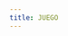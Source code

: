 ```yaml
---
title: JUEGO
---
```


<html>
<head>
<meta name="viewport" content="width=device-width, initial-scale=1.0"/>
<style>
canvas {
    border:100px solid #d3d3d3;
    background-color: #f1f1f1;
}
</style>
</head>
<body onload="startGame()">

<script>
        var myGamePiece;
        var myObstacles = [];
        var myScore;
        function startGame() {
            myGamePiece = new component(10, 30, "#3DE2F9", 10, 50);
            myScore = new component("30px", "Consolas", "black", 280, 40, "text");
            myGameArea.start();
        }
        var myGameArea = {
            canvas : document.createElement("canvas"),
            start : function() {
                this.canvas.width = 480;
                this.canvas.height = 270;
                this.context = this.canvas.getContext("2d");
                document.body.insertBefore(this.canvas, document.body.childNodes[0]);
                this.frameNo = 0;
                this.interval = setInterval(updateGameArea, 20);
                window.addEventListener('keydown', function (e) {
                    myGameArea.key = e.keyCode;
                })
                window.addEventListener('keyup', function (e) {
                    myGameArea.key = false;
                })
            },
            clear : function() {
                this.context.clearRect(0, 0, this.canvas.width, this.canvas.height);
            },
            stop : function() {
                clearInterval(this.interval);
            }
        }
        function component(width, height, color, x, y, type) {
            this.type = type;
            this.width = width;
            this.height = height;
            this.speedX = 0;
            this.speedY = 3;    
            this.x = x;
            this.y = y; 
            this.gravity = 0.00005;
            this.gravitySpeed = 0;
            this.bounce = 0.6;
            this.update = function() {
                ctx = myGameArea.context;
                if (this.type == "text") {
                    ctx.font = this.width + " " + this.height;
                    ctx.fillStyle = color;
                    ctx.fillText(this.text, this.x, this.y);
                } else {
                    ctx.fillStyle = color;
                    ctx.fillRect(this.x, this.y, this.width, this.height);
                }
            }
            this.newPos = function() {
                this.gravitySpeed += this.gravity;
                this.x += this.speedX;
                this.y += this.speedY + this.gravitySpeed;
                this.hitBottom();
            }
            this.hitBottom = function() {
                var rockbottom = myGameArea.canvas.height - this.height;
                if (this.y > rockbottom) {
                    this.y = rockbottom;
                    this.gravitySpeed = -(this.gravitySpeed * this.bounce);
                }
            }
            this.crashWith = function(otherobj) {
                var myleft = this.x;
                var myright = this.x + (this.width);
                var mytop = this.y;
                var mybottom = this.y + (this.height);
                var otherleft = otherobj.x;
                var otherright = otherobj.x + (otherobj.width);
                var othertop = otherobj.y;
                var otherbottom = otherobj.y + (otherobj.height);
                var crash = true;
                if ((mybottom < othertop) || (mytop > otherbottom) || (myright < otherleft) || (myleft > otherright)) {
                    crash = false;
                }
                return crash;
            }
        }

        function updateGameArea() {
            var x, height, gap, minHeight, maxHeight, minGap, maxGap;
            for (i = 0; i < myObstacles.length; i += 1) {
                if (myGamePiece.crashWith(myObstacles[i])) {
                    myGameArea.stop();
                    return;
                } 
            }
            myGameArea.clear();
            myGameArea.frameNo += 1;
            if (myGameArea.frameNo == 1 || everyinterval(150)) {
                x = myGameArea.canvas.width;
                minHeight = 20;
                maxHeight = 200;
                height = Math.floor(Math.random()*(maxHeight-minHeight+1)+minHeight);
                minGap = 50;
                maxGap = 200;
                gap = Math.floor(Math.random()*(maxGap-minGap+1)+minGap);
                myObstacles.push(new component(10, height, "green", x, 0));
                myObstacles.push(new component(10, x - height - gap, "green", x, height + gap));
            }
            for (i = 0; i < myObstacles.length; i += 1) {
                myObstacles[i].x += -1;
                myObstacles[i].update();
            }
            myScore.text = "SCORE: " + myGameArea.frameNo;
            myScore.update();
            myGamePiece.speedX = 0;
            myGamePiece.speedY = 0;    
            if (myGameArea.key && myGameArea.key == 38) {myGamePiece.speedY = -1; }
            if (myGameArea.key && myGameArea.key == 40) {myGamePiece.speedY = 1; }
            myGamePiece.newPos();    
            myGamePiece.update();
        }
        function everyinterval(n) {
            if ((myGameArea.frameNo / n) % 1 == 0) {return true;}
            return false;
        }
    </script>


</body>
</html>